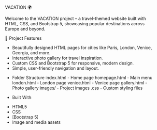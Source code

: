  VACATION 🌍

Welcome to the VACATION project – a travel-themed website built with HTML, CSS, and Bootstrap 5, showcasing popular destinations across Europe and beyond.

 🔹 Project Features

- Beautifully designed HTML pages for cities like Paris, London, Venice, Georgia, and more.
- Interactive photo gallery for travel inspiration.
- Custom CSS and Bootstrap 5 for responsive, modern design.
- Simple, user-friendly navigation and layout.

 * Folder Structure
  index.html - Home page
 homepage.html - Main menu
 london.html - London page
 venice.html - Venice page
 gallery.html - Photo gallery
 images/ - Project images
.css - Custom styling files

 * Built With

- HTML5
- CSS
- [Bootstrap 5]
- Image and media assets


